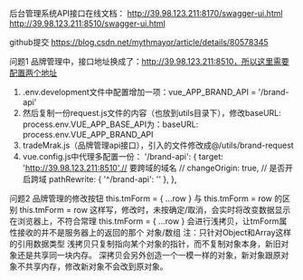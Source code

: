 后台管理系统API接口在线文档：
http://39.98.123.211:8170/swagger-ui.html
http://39.98.123.211:8510/swagger-ui.html
 
github提交 https://blog.csdn.net/mythmayor/article/details/80578345

问题1
品牌管理中，接口地址换成了：http://39.98.123.211:8510，所以这里需要配置两个地址
1. .env.development文件中配置增加一项：vue_APP_BRAND_API = '/brand-api'
2. 然后复制一份request.js文件的内容（也放到utils目录下），修改baseURL: process.env.VUE_APP_BASE_API为：baseURL: process.env.VUE_APP_BRAND_API
3. tradeMrak.js（品牌管理api接口），引入的文件修改成@/utils/brand-request
4. vue.config.js中代理多配置一份：      '/brand-api': {
        target: 'http://39.98.123.211:8510',// 要跨域的域名
        // changeOrigin: true, // 是否开启跨域
        pathRewrite: { '^/brand-api': '' },
},

问题2
品牌管理的修改按钮 this.tmForm = { ...row } 与 this.tmForm = row 的区别
this.tmForm = row
  这样写，修改时，未按确定/取消，会实时将改变数据显示在浏览器上，不符合常理
this.tmForm = { ...row }
  会进行浅拷贝，让tmForm属性接收的并不是服务器上的返回的那个 对象/数组
    注：只针对Object和Array这样的引用数据类型
        浅拷贝只复制指向某个对象的指针，而不复制对象本身，新旧对象还是共享同一块内存。 
        深拷贝会另外创造一个一模一样的对象，新对象跟原对象不共享内存，修改新对象不会改到原对象。